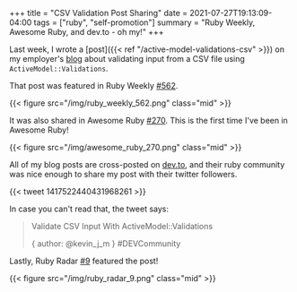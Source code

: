 +++
title = "CSV Validation Post Sharing"
date = 2021-07-27T19:13:09-04:00
tags = ["ruby", "self-promotion"]
summary = "Ruby Weekly, Awesome Ruby, and dev.to - oh my!"
+++

Last week, I wrote a [post]({{< ref "/active-model-validations-csv" >}}) on my
employer's [blog](https://blog.thegnar.co/active-model-validations-csv) about
validating input from a CSV file using `ActiveModel::Validations`.

That post was featured in Ruby Weekly [#562](https://rubyweekly.com/issues/562).

{{< figure src="/img/ruby_weekly_562.png" class="mid" >}} 

It was also shared in Awesome Ruby [#270](https://ruby.libhunt.com/newsletter/270). This is the first time I've been in
Awesome Ruby!

{{< figure src="/img/awesome_ruby_270.png" class="mid" >}} 

All of my blog posts are cross-posted on [dev.to](https://dev.to/kevin_j_m),
and their ruby community was nice enough to share my post with their twitter
followers.

{{< tweet 1417522440431968261 >}}

In case you can't read that, the tweet says:

> Validate CSV Input With ActiveModel::Validations
>
> { author: @kevin_j_m } #DEVCommunity

Lastly, Ruby Radar [#9](https://rubyradar.dev/issues/ruby-radar-9-junior-spotlight-705164)
featured the post!

{{< figure src="/img/ruby_radar_9.png" class="mid" >}}

